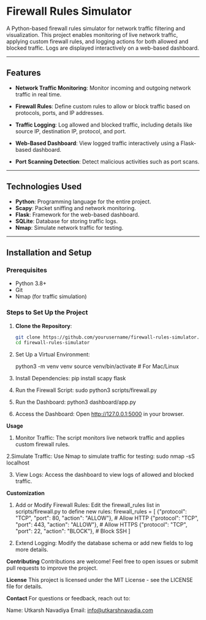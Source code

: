 # Firewall Rules Simulator

A Python-based firewall rules simulator for network traffic filtering and visualization. This project enables monitoring of live network traffic, applying custom firewall rules, and logging actions for both allowed and blocked traffic. Logs are displayed interactively on a web-based dashboard.

---

## Features

- **Network Traffic Monitoring**:
  Monitor incoming and outgoing network traffic in real time.

- **Firewall Rules**:
  Define custom rules to allow or block traffic based on protocols, ports, and IP addresses.

- **Traffic Logging**:
  Log allowed and blocked traffic, including details like source IP, destination IP, protocol, and port.

- **Web-Based Dashboard**:
  View logged traffic interactively using a Flask-based dashboard.

- **Port Scanning Detection**:
  Detect malicious activities such as port scans.

---

## Technologies Used

- **Python**: Programming language for the entire project.
- **Scapy**: Packet sniffing and network monitoring.
- **Flask**: Framework for the web-based dashboard.
- **SQLite**: Database for storing traffic logs.
- **Nmap**: Simulate network traffic for testing.

---

## Installation and Setup

### Prerequisites
- Python 3.8+
- Git
- Nmap (for traffic simulation)

### Steps to Set Up the Project

1. **Clone the Repository**:
   ```bash
   git clone https://github.com/yourusername/firewall-rules-simulator.git
   cd firewall-rules-simulator
2. Set Up a Virtual Environment:

   python3 -m venv venv
   source venv/bin/activate  # For Mac/Linux

3. Install Dependencies:
   pip install scapy flask

4. Run the Firewall Script:
   sudo python3 scripts/firewall.py

5. Run the Dashboard:
   python3 dashboard/app.py

6. Access the Dashboard: Open http://127.0.0.1:5000 in your browser.

**Usage**

1. Monitor Traffic:
   The script monitors live network traffic and applies custom firewall rules.

2.Simulate Traffic:
  Use Nmap to simulate traffic for testing:
    sudo nmap -sS localhost

3. View Logs:
   Access the dashboard to view logs of allowed and blocked traffic.

**Customization**

1. Add or Modify Firewall Rules:
   Edit the firewall_rules list in scripts/firewall.py to define new rules:
     firewall_rules = [
    {"protocol": "TCP", "port": 80, "action": "ALLOW"},  # Allow HTTP
    {"protocol": "TCP", "port": 443, "action": "ALLOW"}, # Allow HTTPS
    {"protocol": "TCP", "port": 22, "action": "BLOCK"},  # Block SSH
]

2. Extend Logging:
   Modify the database schema or add new fields to log more details.

**Contributing**
Contributions are welcome! Feel free to open issues or submit pull requests to improve the project.

**License**
This project is licensed under the MIT License - see the LICENSE file for details.

**Contact**
For questions or feedback, reach out to:

Name: Utkarsh Navadiya
Email: info@utkarshnavadia.com
